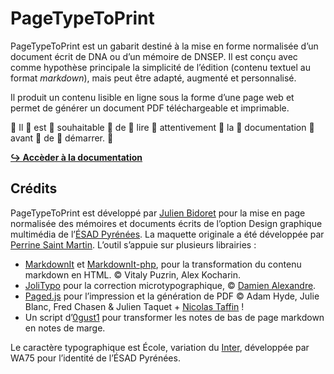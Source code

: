 
# PageTypeToPrint

PageTypeToPrint est un gabarit destiné à la mise en forme normalisée d’un document écrit de DNA ou d’un mémoire de DNSEP. Il est conçu avec comme hypothèse principale la simplicité de l’édition (contenu textuel au format *markdown*), mais peut être adapté, augmenté et personnalisé.

Il produit un contenu lisible en ligne sous la forme d’une page web et permet de générer un document PDF téléchargeable et imprimable.

👏 Il 👏 est 👏 souhaitable 👏 de 👏 lire 👏 attentivement 👏 la 👏 documentation 👏 avant 👏 de 👏 démarrer. 👏

[**↪ Accèder à la documentation**](https://esadpyrenees.github.io/PageTypeToPrint/)

## Crédits

PageTypeToPrint est développé par [Julien Bidoret](https://ateliers.esad-pyrenees.fr/web) pour la mise en page normalisée des mémoires et documents écrits de l’option Design graphique multimédia de l’[ÉSAD Pyrénées](https://esad-pyrenees.fr).  La maquette originale a été développée par [Perrine Saint Martin](https://typomorpho.fr/). L’outil s’appuie sur plusieurs librairies : 
* [MarkdownIt](https://opencollective.com/markdown-it) et [MarkdownIt-php](https://github.com/kaoken/markdown-it-php), pour la transformation du contenu markdown en HTML. © Vitaly Puzrin, Alex Kocharin.
* [JoliTypo](https://github.com/jolicode/JoliTypo/) pour la correction microtypographique, © [Damien Alexandre](http://jolicode.com).
* [Paged.js](https://pagedjs.org/) pour l’impression et la génération de PDF © Adam Hyde, Julie Blanc, Fred Chasen & Julien Taquet + [Nicolas Taffin](https://gitlab.com/nicolastaf/pagedjs-reload-in-place) !
* Un script d’[0gust1](https://gist.github.com/0gust1/260638bd34a434e7f3dd) pour transformer les notes de bas de page markdown en notes de marge.

Le caractère typographique est École, variation du [Inter](https://rsms.me/inter/), développée par WA75 pour l’identité de l’ÉSAD Pyrénées.

